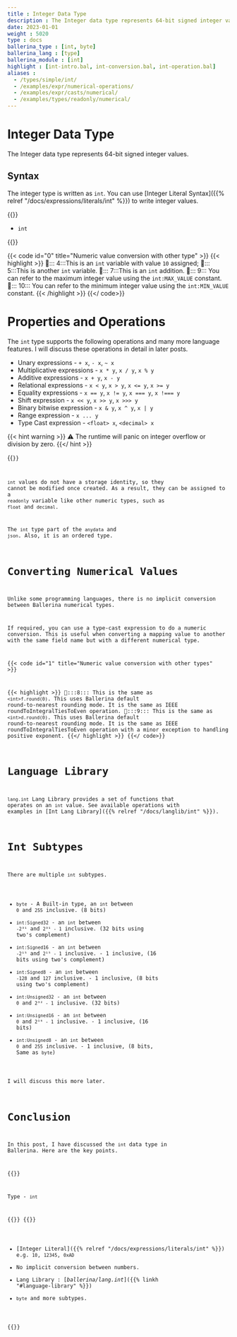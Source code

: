 ```yaml
---
title : Integer Data Type
description : The Integer data type represents 64-bit signed integer values.
date: 2023-01-01
weight : 5020
type : docs
ballerina_type : [int, byte]
ballerina_lang : [type]
ballerina_module : [int]
highlight : [int-intro.bal, int-conversion.bal, int-operation.bal]
aliases :
  - /types/simple/int/
  - /examples/expr/numerical-operations/
  - /examples/expr/casts/numerical/
  - /examples/types/readonly/numerical/
---
```


# Integer Data Type

The Integer data type represents 64-bit signed integer values.

<!--more-->

## Syntax

The integer type is written as `int`. You can use [Integer Literal Syntax]({{% relref "/docs/expressions/literals/int" %}}) to write integer values.

{{<md class="syntax">}}

* `int`

{{</md>}}

{{< code id="0" title="Numeric value conversion with other type" >}}
{{< highlight >}}
📌::: 4:::This is an `int` variable with value `10` assigned;
📌::: 5:::This is another `int` variable.
📌::: 7:::This is an `int` addition.
📌::: 9::: You can refer to the maximum integer value using the `int:MAX_VALUE` constant.
📌::: 10::: You can refer to the minimum integer value using the `int:MIN_VALUE` constant.
{{< /highlight >}}
{{</ code>}}

# Properties and Operations

The `int` type supports the following operations and many more language features. I will discuss these operations in detail in later posts.

* Unary expressions               - `+ x`, `- x`, `~ x`
* Multiplicative expressions      - `x * y`, `x / y`, `x % y`
* Additive expressions            - `x + y`, `x - y`
* Relational expressions          - `x < y`, `x > y`, `x <= y`, `x >= y`
* Equality expressions            - `x == y`, `x != y`, `x === y`, `x !=== y`
* Shift expression                - `x << y`, `x >> y`, `x >>> y`
* Binary bitwise expression       - `x & y`, `x ^ y`, `x | y`
* Range expression                - `x ... y`
* Type Cast expression            - `<float> x`, `<decimal> x`

{{< hint warning >}}
 ⚠ The runtime will panic on integer overflow or division by zero.
{{</ hint >}}

{{<code id="2" title="Integer Operations" />}}

`int` values do not have a storage identity, so they cannot be modified once created. As a result, they can be assigned to a `readonly` variable like other numeric types, such as `float` and `decimal`.

The `int` type part of the `anydata` and `json`. Also, it is an ordered type.

# Converting Numerical Values

Unlike some programming languages, there is no implicit conversion between Ballerina numerical types.

If required, you can use a type-cast expression to do a numeric conversion. This is useful when converting a mapping value to another with the same field name but with a different numerical type.

{{< code id="1" title="Numeric value conversion with other types" >}}

{{< highlight >}}
📌:::8::: This is the same as `<int>f.round(0)`. This uses Ballerina default round-to-nearest rounding mode. It is the same as IEEE roundToIntegralTiesToEven operation.
📌:::9::: This is the same as `<int>d.round(0)`. This uses Ballerina default round-to-nearest rounding mode. It is the same as IEEE roundToIntegralTiesToEven operation with a minor exception to handling positive exponent.
{{</ highlight >}}
{{</ code>}}

# Language Library

`lang.int` Lang Library provides a set of functions that operates on an `int` value. 
See available operations with examples in [Int Lang Library]({{% relref "/docs/langlib/int" %}}).

# Int Subtypes

There are multiple `int` subtypes.

* `byte` - A Built-in type, an `int` between `0` and `255` inclusive. (8 bits)
* `int:Signed32` - an `int` between `-2³¹` and `2³¹ - 1` inclusive. (32 bits using two's complement)
* `int:Signed16` - an `int` between `-2¹⁵` and `2¹⁵ - 1` inclusive. - 1 inclusive, (16 bits using two's complement)
* `int:Signed8` - an `int` between `-128` and `127` inclusive. - 1 inclusive, (8 bits using two's complement)
* `int:Unsigned32` - an `int` between `0` and `2³² - 1` inclusive. (32 bits)
* `int:Unsigned16` - an `int` between `0` and `2¹⁶ - 1` inclusive. - 1 inclusive, (16 bits)
* `int:Unsigned8` - an `int` between `0` and `255` inclusive. - 1 inclusive, (8 bits, Same as `byte`)

I will discuss this more later.

# Conclusion

In this post, I have discussed the `int` data type in Ballerina. Here are the key points.

{{<md class="keypoint">}}

Type - `int`

{{</md>}}
{{<md class="tldr">}}

* [Integer Literal]({{% relref "/docs/expressions/literals/int" %}}) e.g. `10`, `12345`, `0xAD`
* No implicit conversion between numbers.
* Lang Library : [*ballerina/lang.int*]({{% linkh "#language-library" %}})
* `byte` and more subtypes.

{{</md>}}
